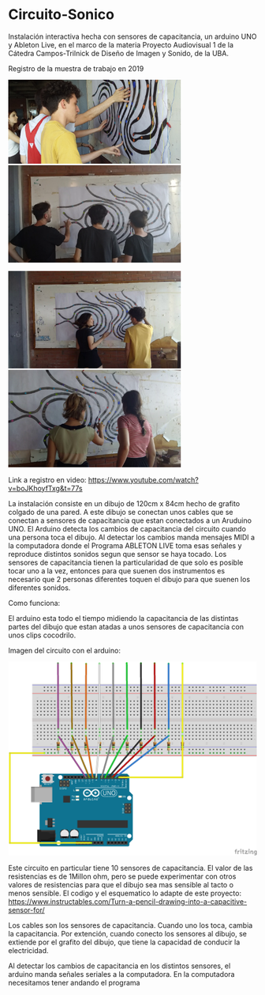 # Circuito-Sonico
Instalación interactiva hecha con sensores de capacitancia, un arduino UNO y Ableton Live, en el marco de la materia Proyecto Audiovisual 1 de la Cátedra Campos-Trilnick de Diseño de Imagen y Sonido, de la UBA.

Registro de la muestra de trabajo en 2019

<img src="images/registro_circuito_sonico1.jpg" width="350" >  <img src="images/registro_circuito_sonico2.png" width="350">





<img src="images/registro_circuito_sonico4.png" width="350">  <img src="images/registro_circuito_sonico3.png" width="350">



Link a registro en video: https://www.youtube.com/watch?v=boJKhoyfTxg&t=77s

La instalación consiste en un dibujo de 120cm x 84cm hecho de grafito colgado de una pared. A este dibujo se conectan unos cables que se conectan
a sensores de capacitancia que estan conectados a un Aruduino UNO. El Arduino detecta los cambios de capacitancia del circuito cuando una persona toca el dibujo.
Al detectar los cambios manda mensajes MIDI a la computadora donde el Programa ABLETON LIVE toma esas señales y reproduce distintos sonidos
segun que sensor se haya tocado. Los sensores de capacitancia tienen la particularidad de que solo es posible tocar uno a la vez, entonces para que suenen dos instrumentos 
es necesario que 2 personas diferentes toquen el dibujo para que suenen los diferentes sonidos. 


Como funciona:

El arduino esta todo el tiempo midiendo la capacitancia de las distintas partes del dibujo que estan atadas a unos sensores de capacitancia con unos
clips cocodrilo. 

Imagen del circuito con el arduino: 

<img src="images/SCHEMATIC_PARA_DIBUJOI_SONICO.png" width="600">

Este circuito en particular tiene 10 sensores de capacitancia. El valor de las resistencias es de 1Millon ohm, pero se puede experimentar con otros valores
de resistencias para que el dibujo sea mas sensible al tacto o menos sensible. El codigo y el esquematico lo adapte de este proyecto:
https://www.instructables.com/Turn-a-pencil-drawing-into-a-capacitive-sensor-for/

Los cables son los sensores de capacitancia. Cuando uno los toca, cambia la capacitancia. Por extención, cuando conecto los sensores al dibujo, se extiende por 
el grafito del dibujo, que tiene la capacidad de conducir la electricidad. 

Al detectar los cambios de capacitancia en los distintos sensores, el arduino manda señales seriales a la computadora. En la computadora 
necesitamos tener andando el programa 
